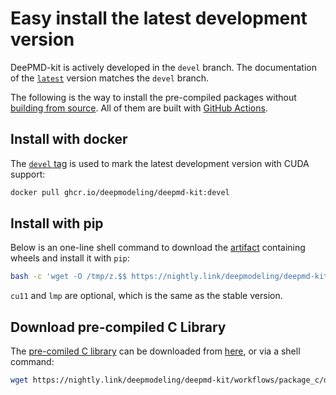 # Easy install the latest development version

DeePMD-kit is actively developed in the `devel` branch. The documentation of the [`latest`](https://docs.deepmodeling.com/projects/deepmd/en/latest/) version matches the `devel` branch.

The following is the way to install the pre-compiled packages without [building from source](./install-from-source.md). All of them are built with [GitHub Actions](../development/cicd.md).

## Install with docker

The [`devel` tag](https://github.com/deepmodeling/deepmd-kit/pkgs/container/deepmd-kit/131827568?tag=devel) is used to mark the latest development version with CUDA support:

```bash
docker pull ghcr.io/deepmodeling/deepmd-kit:devel
```

## Install with pip

Below is an one-line shell command to download the [artifact](https://nightly.link/deepmodeling/deepmd-kit/workflows/build_wheel/devel/artifact.zip) containing wheels and install it with `pip`:

```sh
bash -c 'wget -O /tmp/z.$$ https://nightly.link/deepmodeling/deepmd-kit/workflows/build_wheel/devel/artifact.zip && unzip /tmp/z.$$ -d /tmp/dist.$$ && pip install -U --pre deepmd-kit[gpu,cu11,lmp] --find-links /tmp/dist.$$ && rm -r /tmp/z.$$ /tmp/dist.$$'
```

`cu11` and `lmp` are optional, which is the same as the stable version.

## Download pre-compiled C Library

The [pre-comiled C library](./install-from-c-library.md) can be downloaded from [here](https://nightly.link/deepmodeling/deepmd-kit/workflows/package_c/devel/libdeepmd_c.zip), or via a shell command:

```sh
wget https://nightly.link/deepmodeling/deepmd-kit/workflows/package_c/devel/libdeepmd_c.zip && unzip libdeepmd_c.zip
```
